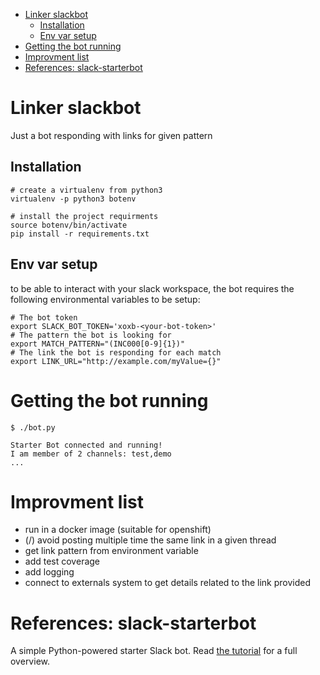 <!-- MarkdownTOC -->

- [Linker slackbot](#linker-slackbot)
	- [Installation](#installation)
	- [Env var setup](#env-var-setup)
- [Getting the bot running](#getting-the-bot-running)
- [Improvment list](#improvment-list)
- [References: slack-starterbot](#references-slack-starterbot)

<!-- /MarkdownTOC -->
# Linker slackbot 
Just a bot responding with links for given pattern

## Installation
```
# create a virtualenv from python3
virtualenv -p python3 botenv

# install the project requirments
source botenv/bin/activate
pip install -r requirements.txt
```


## Env var setup 
to be able to interact with your slack workspace, the bot requires the following environmental
variables to be setup:

```
# The bot token
export SLACK_BOT_TOKEN='xoxb-<your-bot-token>'
# The pattern the bot is looking for
export MATCH_PATTERN="(INC000[0-9]{1})"
# The link the bot is responding for each match
export LINK_URL="http://example.com/myValue={}"

```

# Getting the bot running
```
$ ./bot.py

Starter Bot connected and running!
I am member of 2 channels: test,demo
...

```

# Improvment list
- run in a docker image (suitable for openshift)
- (/) avoid posting multiple time the same link in a given thread
- get link pattern from environment variable
- add test coverage
- add logging
- connect to externals system to get details related to the link provided



# References: slack-starterbot
A simple Python-powered starter Slack bot. Read 
[the tutorial](https://www.fullstackpython.com/blog/build-first-slack-bot-python.html) 
for a full overview.
